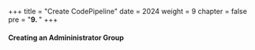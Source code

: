 +++
title = "Create CodePipeline"
date = 2024
weight = 9
chapter = false
pre = "<b>9. </b>"
+++

#### Creating an Admininistrator Group

